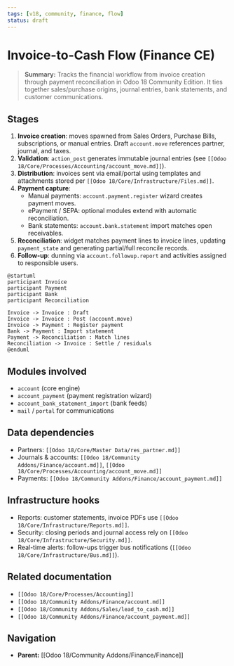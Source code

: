 ```yaml
---
tags: [v18, community, finance, flow]
status: draft
---
```

# Invoice-to-Cash Flow (Finance CE)

> **Summary:** Tracks the financial workflow from invoice creation through payment reconciliation in Odoo 18 Community Edition. It ties together sales/purchase origins, journal entries, bank statements, and customer communications.

## Stages
1. **Invoice creation**: moves spawned from Sales Orders, Purchase Bills, subscriptions, or manual entries. Draft `account.move` references partner, journal, and taxes.
2. **Validation**: `action_post` generates immutable journal entries (see `[[Odoo 18/Core/Processes/Accounting/account_move.md]]`).
3. **Distribution**: invoices sent via email/portal using templates and attachments stored per `[[Odoo 18/Core/Infrastructure/Files.md]]`.
4. **Payment capture**:
   - Manual payments: `account.payment.register` wizard creates payment moves.
   - ePayment / SEPA: optional modules extend with automatic reconciliation.
   - Bank statements: `account.bank.statement` import matches open receivables.
5. **Reconciliation**: widget matches payment lines to invoice lines, updating `payment_state` and generating partial/full reconcile records.
6. **Follow-up**: dunning via `account.followup.report` and activities assigned to responsible users.

```plantuml
@startuml
participant Invoice
participant Payment
participant Bank
participant Reconciliation

Invoice -> Invoice : Draft
Invoice -> Invoice : Post (account.move)
Invoice -> Payment : Register payment
Bank -> Payment : Import statement
Payment -> Reconciliation : Match lines
Reconciliation -> Invoice : Settle / residuals
@enduml
```

## Modules involved
- `account` (core engine)
- `account_payment` (payment registration wizard)
- `account_bank_statement_import` (bank feeds)
- `mail` / `portal` for communications

## Data dependencies
- Partners: `[[Odoo 18/Core/Master Data/res_partner.md]]`
- Journals & accounts: `[[Odoo 18/Community Addons/Finance/account.md]]`, `[[Odoo 18/Core/Processes/Accounting/account_move.md]]`
- Payments: `[[Odoo 18/Community Addons/Finance/account_payment.md]]`

## Infrastructure hooks
- Reports: customer statements, invoice PDFs use `[[Odoo 18/Core/Infrastructure/Reports.md]]`.
- Security: closing periods and journal access rely on `[[Odoo 18/Core/Infrastructure/Security.md]]`.
- Real-time alerts: follow-ups trigger bus notifications (`[[Odoo 18/Core/Infrastructure/Bus.md]]`).

## Related documentation
- `[[Odoo 18/Core/Processes/Accounting]]`
- `[[Odoo 18/Community Addons/Finance/account.md]]`
- `[[Odoo 18/Community Addons/Sales/lead_to_cash.md]]`
- `[[Odoo 18/Community Addons/Finance/account_payment.md]]`


## Navigation
- **Parent:** [[Odoo 18/Community Addons/Finance/Finance]]
